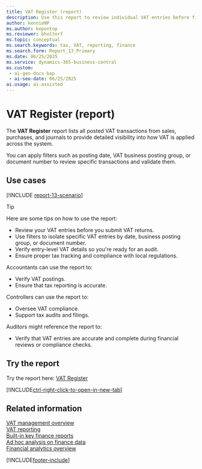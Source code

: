 ```yaml
---
title: VAT Register (report)
description: Use this report to review individual VAT entries before filing, or when investigating discrepancies in tax calculations. Displays all VAT entries from posted sales, purchases, and journals. Use filters such as posting date, VAT business posting group, or document number to drill into specific transactions.
author: kennieNP
ms.author: kepontop
ms.reviewer: bholtorf
ms.topic: conceptual
ms.search.keywords: tax, VAT, reporting, finance
ms.search.form: Report_13_Primary
ms.date: 06/25/2025
ms.service: dynamics-365-business-central
ms.custom:
 - ai-gen-docs-bap
 - ai-seo-date: 06/25/2025
ai.usage: ai-assisted
---
```


# VAT Register (report)

The **VAT Register** report lists all posted VAT transactions from sales, purchases, and journals to provide detailed visibility into how VAT is applied across the system.

You can apply filters such as posting date, VAT business posting group, or document number to review specific transactions and validate them.

## Use cases

[!INCLUDE [report-13-scenario](../includes/report-13-scenario-include.md)]

> [!TIP]
> Here are some tips on how to use the report:
>
> - Review your VAT entries before you submit VAT returns.
> - Use filters to isolate specific VAT entries by date, business posting group, or document number.
> - Verify entry-level VAT details so you're ready for an audit.
> - Ensure proper tax tracking and compliance with local regulations.

Accountants can use the report to:

- Verify VAT postings.
- Ensure that tax reporting is accurate.

Controllers can use the report to:

- Oversee VAT compliance.
- Support tax audits and filings.

Auditors might reference the report to:

- Verify that VAT entries are accurate and complete during financial reviews or compliance checks.

## Try the report

Try the report here: [VAT Register](https://businesscentral.dynamics.com?report=13)

[!INCLUDE[ctrl-right-click-to-open-in-new-tab](../includes/ctrl-right-click-to-open-in-new-tab.md)]

## Related information

[VAT management overview](../finance-manage-vat.md)   
[VAT reporting](../finance-vat-reporting.md)   
[Built-in key finance reports](../finance-reports.md)  
[Ad hoc analysis on finance data](../ad-hoc-analysis-finance.md)  
[Financial analytics overview](../bi.md)  

[!INCLUDE[footer-include](../includes/footer-banner.md)]